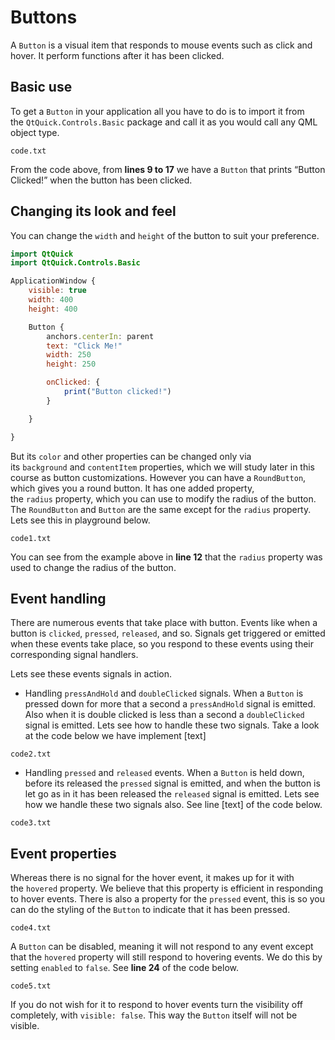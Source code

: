 # Buttons

A `Button` is a visual item that responds to mouse events such as click and hover. It perform functions after it has been clicked.

## Basic use

To get a `Button` in your application all you have to do is to import it from the `QtQuick.Controls.Basic` package and call it as you would call any QML object type.

`code.txt`

From the code above, from **lines 9 to 17** we have a `Button` that prints “Button Clicked!” when the button has been clicked.

## Changing its look and feel

You can change the `width` and `height` of the button to suit your preference.

```qml
import QtQuick
import QtQuick.Controls.Basic

ApplicationWindow {
    visible: true
    width: 400
    height: 400

    Button {
        anchors.centerIn: parent
        text: "Click Me!"
        width: 250
        height: 250

        onClicked: {
            print("Button clicked!")
        }

    }

}
```

But its `color` and other properties can be changed only via its `background` and `contentItem` properties, which we will study later in this course as button customizations. However you can have a `RoundButton`, which gives you a round button. It has one added property, the `radius` property, which you can use to modify the radius of the button. The `RoundButton` and `Button` are the same except for the `radius` property. Lets see this in playground below.

`code1.txt`

You can see from the example above in **line 12** that the `radius` property was used to change the radius of the button.

## Event handling

There are numerous events that take place with button. Events like when a button is `clicked`, `pressed`, `released`, and so. Signals get triggered or emitted when these events take place, so you respond to these events using their corresponding signal handlers.

Lets see these events signals in action.

- Handling `pressAndHold` and `doubleClicked` signals. When a `Button` is pressed down for more that a second a `pressAndHold` signal is emitted. Also when it is double clicked is less than a second a `doubleClicked` signal is emitted. Lets see how to handle these two signals. Take a look at the code below we have implement [text]

`code2.txt`

- Handling `pressed` and `released` events. When a `Button` is held down, before its released the `pressed` signal is emitted, and when the button is let go as in it has been released the `released` signal is emitted. Lets see how we handle these two signals also. See line [text] of the code below.

`code3.txt`

## Event properties

Whereas there is no signal for the hover event, it makes up for it with the `hovered` property. We believe that this property is efficient in responding to hover events. There is also a property for the `pressed` event, this is so you can do the styling of the `Button` to indicate that it has been pressed.

`code4.txt`

A `Button` can be disabled, meaning it will not respond to any event except that the `hovered` property will still respond to hovering events. We do this by setting `enabled` to `false`. See **line 24** of the code below.

`code5.txt`

If you do not wish for it to respond to hover events turn the visibility off completely, with `visible: false`. This way the `Button` itself will not be visible.
